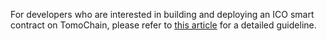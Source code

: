 For developers who are interested in building and deploying an ICO smart contract on TomoChain, please refer to [this article](https://medium.com/tomochain/how-to-deploy-an-ico-smart-contract-on-tomochain-782142d95538) for a detailed guideline.
